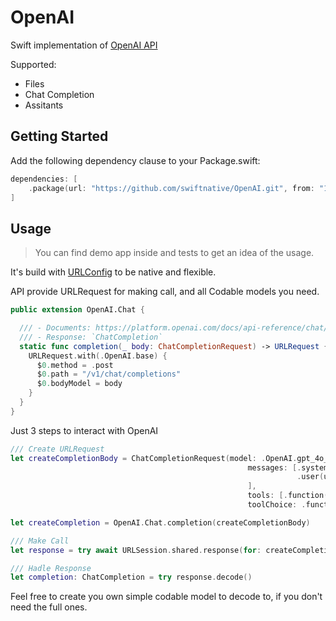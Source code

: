 # OpenAI

Swift implementation of [OpenAI API](https://platform.openai.com/docs/api-reference/chat)

Supported: 
- Files 
- Chat Completion
- Assitants

## Getting Started

Add the following dependency clause to your Package.swift:

```swift
dependencies: [
    .package(url: "https://github.com/swiftnative/OpenAI.git", from: "1.0.0")
]
```

## Usage
> You can find demo app inside and tests to get an idea of the usage.


It's build with [URLConfig](https://github.com/swiftnative/URLConfig) to be native and flexible.

API provide URLRequest for making call, and all Codable models you need.

```swift
public extension OpenAI.Chat {

  /// - Documents: https://platform.openai.com/docs/api-reference/chat/create
  /// - Response: `ChatCompletion`
  static func completion(_ body: ChatCompletionRequest) -> URLRequest {
    URLRequest.with(.OpenAI.base) {
      $0.method = .post
      $0.path = "/v1/chat/completions"
      $0.bodyModel = body
    }
  }
}
```

Just 3 steps to interact with OpenAI

```swift
/// Create URLRequest
let createCompletionBody = ChatCompletionRequest(model: .OpenAI.gpt_4o_2024_05_13,
                                                     messages: [.system(systemMessage),
                                                                .user(userMesage)
                                                     ],
                                                     tools: [.function(function)],
                                                     toolChoice: .function(name: function.name))

let createCompletion = OpenAI.Chat.completion(createCompletionBody)

/// Make Call
let response = try await URLSession.shared.response(for: createCompletion)

/// Hadle Response
let completion: ChatCompletion = try response.decode()

```

Feel free to create you own simple codable model to decode to, if you don't need the full ones.



